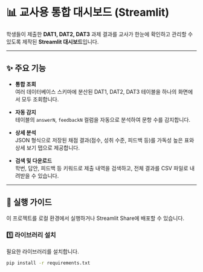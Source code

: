# 📊 교사용 통합 대시보드 (Streamlit)

학생들이 제출한 **DAT1, DAT2, DAT3** 과제 결과를 교사가 한눈에 확인하고 관리할 수 있도록 제작된 **Streamlit 대시보드**입니다.

---

## ✨ 주요 기능

- **통합 조회**  
  여러 데이터베이스 스키마에 분산된 DAT1, DAT2, DAT3 테이블을 하나의 화면에서 모두 조회합니다.

- **자동 감지**  
  테이블의 `answerN`, `feedbackN` 컬럼을 자동으로 분석하여 문항 수를 감지합니다.

- **상세 분석**  
  JSON 형식으로 저장된 채점 결과(점수, 성취 수준, 피드백 등)를 가독성 높은 표와 상세 보기 탭으로 제공합니다.

- **검색 및 다운로드**  
  학번, 답안, 피드백 등 키워드로 제출 내역을 검색하고, 전체 결과를 CSV 파일로 내려받을 수 있습니다.

---

## 🚀 실행 가이드

이 프로젝트를 로컬 환경에서 실행하거나 Streamlit Share에 배포할 수 있습니다.

### 1️⃣ 라이브러리 설치
필요한 라이브러리를 설치합니다.

```bash
pip install -r requirements.txt
